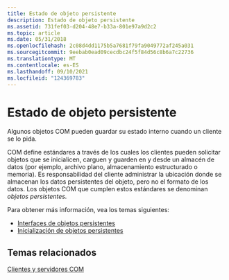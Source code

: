 ```yaml
---
title: Estado de objeto persistente
description: Estado de objeto persistente
ms.assetid: 731fef03-d204-48e7-b33a-801e97a9d2c2
ms.topic: article
ms.date: 05/31/2018
ms.openlocfilehash: 2c08d4dd1175b5a7681f79fa9049772af245a031
ms.sourcegitcommit: 9eebab0ead09cecdbc24f5f84d56c8b6a7c22736
ms.translationtype: MT
ms.contentlocale: es-ES
ms.lasthandoff: 09/10/2021
ms.locfileid: "124369783"
---
```

# <a name="persistent-object-state"></a>Estado de objeto persistente

Algunos objetos COM pueden guardar su estado interno cuando un cliente se lo pida.

COM define estándares a través de los cuales los clientes pueden solicitar objetos que se inicialicen, carguen y guarden en y desde un almacén de datos (por ejemplo, archivo plano, almacenamiento estructurado o memoria). Es responsabilidad del cliente administrar la ubicación donde se almacenan los datos persistentes del objeto, pero no el formato de los datos. Los objetos COM que cumplen estos estándares se denominan *objetos persistentes.*

Para obtener más información, vea los temas siguientes:

-   [Interfaces de objetos persistentes](persistent-object-interfaces.md)
-   [Inicialización de objetos persistentes](initializing-persistent-objects.md)

## <a name="related-topics"></a>Temas relacionados

<dl> <dt>

[Clientes y servidores COM](com-clients-and-servers.md)
</dt> </dl>

 

 




